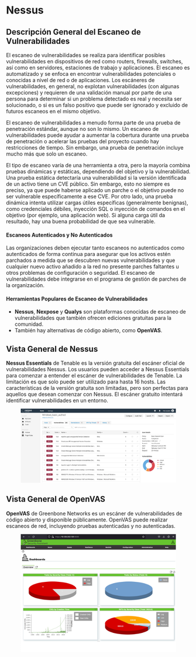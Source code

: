 # Nessus

## Descripción General del Escaneo de Vulnerabilidades

El escaneo de vulnerabilidades se realiza para identificar posibles vulnerabilidades en dispositivos de red como routers, firewalls, switches, así como en servidores, estaciones de trabajo y aplicaciones. El escaneo es automatizado y se enfoca en encontrar vulnerabilidades potenciales o conocidas a nivel de red o de aplicaciones. Los escáneres de vulnerabilidades, en general, no explotan vulnerabilidades (con algunas excepciones) y requieren de una validación manual por parte de una persona para determinar si un problema detectado es real y necesita ser solucionado, o si es un falso positivo que puede ser ignorado y excluido de futuros escaneos en el mismo objetivo.

El escaneo de vulnerabilidades a menudo forma parte de una prueba de penetración estándar, aunque no son lo mismo. Un escaneo de vulnerabilidades puede ayudar a aumentar la cobertura durante una prueba de penetración o acelerar las pruebas del proyecto cuando hay restricciones de tiempo. Sin embargo, una prueba de penetración incluye mucho más que solo un escaneo.

El tipo de escaneo varía de una herramienta a otra, pero la mayoría combina pruebas dinámicas y estáticas, dependiendo del objetivo y la vulnerabilidad. Una prueba estática detectaría una vulnerabilidad si la versión identificada de un activo tiene un CVE público. Sin embargo, esto no siempre es preciso, ya que puede haberse aplicado un parche o el objetivo puede no ser vulnerable específicamente a ese CVE. Por otro lado, una prueba dinámica intenta utilizar cargas útiles específicas (generalmente benignas), como credenciales débiles, inyección SQL o inyección de comandos en el objetivo (por ejemplo, una aplicación web). Si alguna carga útil da resultado, hay una buena probabilidad de que sea vulnerable.

#### Escaneos Autenticados y No Autenticados

Las organizaciones deben ejecutar tanto escaneos no autenticados como autenticados de forma continua para asegurar que los activos estén parchados a medida que se descubren nuevas vulnerabilidades y que cualquier nuevo activo añadido a la red no presente parches faltantes u otros problemas de configuración o seguridad. El escaneo de vulnerabilidades debe integrarse en el programa de gestión de parches de la organización.

#### Herramientas Populares de Escaneo de Vulnerabilidades

* **Nessus**, **Nexpose** y **Qualys** son plataformas conocidas de escaneo de vulnerabilidades que también ofrecen ediciones gratuitas para la comunidad.
* También hay alternativas de código abierto, como **OpenVAS**.

## **Vista General de Nessus**

**Nessus Essentials** de Tenable es la versión gratuita del escáner oficial de vulnerabilidades Nessus. Los usuarios pueden acceder a Nessus Essentials para comenzar a entender el escáner de vulnerabilidades de Tenable. La limitación es que solo puede ser utilizado para hasta 16 hosts. Las características de la versión gratuita son limitadas, pero son perfectas para aquellos que desean comenzar con Nessus. El escáner gratuito intentará identificar vulnerabilidades en un entorno.

<figure><img src="../../.gitbook/assets/Nessus_Essentials___Folders___View_Scan.png" alt=""><figcaption></figcaption></figure>

## **Vista General de OpenVAS**

**OpenVAS** de Greenbone Networks es un escáner de vulnerabilidades de código abierto y disponible públicamente. OpenVAS puede realizar escaneos de red, incluyendo pruebas autenticadas y no autenticadas.

<figure><img src="../../.gitbook/assets/dashboard.webp" alt=""><figcaption></figcaption></figure>

